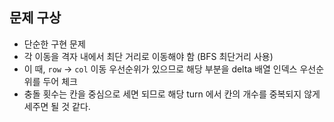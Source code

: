 ## 문제 구상
- 단순한 구현 문제
- 각 이동을 격자 내에서 최단 거리로 이동해야 함 (BFS 최단거리 사용)
- 이 때, `row` -> `col` 이동 우선순위가 있으므로 해당 부분을 delta 배열 인덱스 우선순위를 두어 체크
- 충돌 횟수는 칸을 중심으로 세면 되므로 해당 turn 에서 칸의 개수를 중복되지 않게 세주면 될 것 같다.
